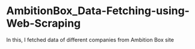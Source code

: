 # AmbitionBox_Data-Fetching-using-Web-Scraping
In this, I fetched data of different companies from Ambition Box site
